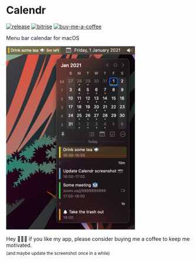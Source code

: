 # Calendr
[![release](https://img.shields.io/github/v/release/pakerwreah/Calendr)](https://github.com/pakerwreah/Calendr/releases/latest)
[![bitrise](https://img.shields.io/bitrise/9fa2e96dc9458fbb?label=Unit%20Tests&logo=bitrise&token=iAJgn0FMJzmMP4ALCi0KdQ)](https://app.bitrise.io/app/9fa2e96dc9458fbb)
[![buy-me-a-coffee](https://img.shields.io/badge/Buy_Me_a_Coffee-ffdd00?logo=buy-me-a-coffee&logoColor=black)](https://buymeacoffee.com/pakerwreah)

Menu bar calendar for macOS

<img width="350" src="resources/screenshot.png" title="Calendr" />

Hey 🙋🏻‍♂️ if you like my app, please consider buying me a coffee to keep me motivated.<br>
<sub>(and maybe update the screenshot once in a while)</sub>
